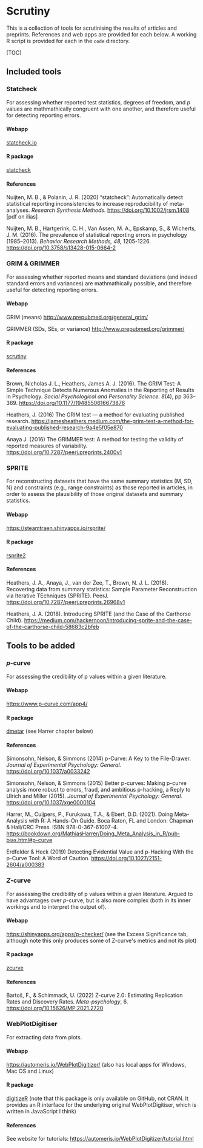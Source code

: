 # Scrutiny

This is a collection of tools for scrutinising the results of articles and preprints. References and web apps are provided for each below. A working R script is provided for each in the `code` directory.



[TOC]



## Included tools



### Statcheck

For assessing whether reported test statistics, degrees of freedom, and *p* values are mathmathically congruent with one another, and therefore useful for detecting reporting errors.  

#### Webapp

[statcheck.io](https://statcheck.io)

#### R package

[statcheck](https://cran.r-project.org/web/packages/statcheck/)

#### References

Nuijten, M. B., & Polanin, J. R. (2020) “statcheck”: Automatically detect statistical reporting inconsistencies to increase reproducibility of meta-analyses. *Research Synthesis Methods.* https://doi.org/10.1002/jrsm.1408 [pdf on ilias]

Nuijten, M. B., Hartgerink, C. H., Van Assen, M. A., Epskamp, S., & Wicherts, J. M. (2016). The prevalence of statistical reporting errors in psychology (1985–2013). *Behavior Research Methods, 48,* 1205-1226. https://doi.org/10.3758/s13428-015-0664-2 



### GRIM & GRIMMER

For assessing whether reported means and standard deviations (and indeed standard errors and variances) are mathmathically possible, and therefore useful for detecting reporting errors.  

#### Webapp

GRIM (means) http://www.prepubmed.org/general_grim/

GRIMMER (SDs, SEs, or variance) http://www.prepubmed.org/grimmer/ 

#### R package

[scrutiny](https://cran.r-project.org/web/packages/scrutiny)

#### References

Brown, Nicholas J. L., Heathers, James A. J. (2016). The GRIM Test: A Simple Technique Detects Numerous Anomalies in the Reporting of Results in Psychology. *Social Psychological and Personality Science. 8*(4), pp 363–369. https://doi.org/10.1177/1948550616673876 

Heathers, J. (2016) The GRIM test — a method for evaluating published research. https://jamesheathers.medium.com/the-grim-test-a-method-for-evaluating-published-research-9a4e5f05e870 

Anaya J. (2016) The GRIMMER test: A method for testing the validity of reported measures of variability. https://doi.org/10.7287/peerj.preprints.2400v1 



### SPRITE

For reconstructing datasets that have the same summary statistics (M, SD, N) and constraints (e.g., range constraints) as those reported in articles, in order to assess the plausibility of those original datasets and summary statistics.

#### **Webapp** 

https://steamtraen.shinyapps.io/rsprite/ 

#### R package

[rsprite2](https://cran.r-project.org/web/packages/rsprite2)

#### References

Heathers, J. A., Anaya, J., van der Zee, T., Brown, N. J. L. (2018). Recovering data from summary statistics: Sample Parameter Reconstruction via Iterative TEchniques (SPRITE). PeerJ. https://doi.org/10.7287/peerj.preprints.26968v1

Heathers, J. A. (2018). Introducing SPRITE (and the Case of the Carthorse Child). https://medium.com/hackernoon/introducing-sprite-and-the-case-of-the-carthorse-child-58683c2bfeb 



## Tools to be added

### *p*-curve

For assessing the credibility of p values within a given literature.

#### Webapp

https://www.p-curve.com/app4/ 

#### R package

[dmetar](https://dmetar.protectlab.org/) (see Harrer chapter below)

#### References

Simonsohn, Nelson, & Simmons (2014) p-Curve: A Key to the File-Drawer. *Journal of Experimental Psychology: General.* https://doi.org/10.1037/a0033242 

Simonsohn, Nelson, & Simmons (2015) Better p-curves: Making p-curve analysis more robust to errors, fraud, and ambitious p-hacking, a Reply to Ulrich and Miller (2015). *Journal of Experimental Psychology: General.* https://doi.org/10.1037/xge0000104 

Harrer, M., Cuijpers, P., Furukawa, T.A., & Ebert, D.D. (2021). Doing Meta-Analysis with R: A Hands-On Guide. Boca Raton, FL and London: Chapman & Hall/CRC Press. ISBN 978-0-367-61007-4. https://bookdown.org/MathiasHarrer/Doing_Meta_Analysis_in_R/pub-bias.html#p-curve 

Erdfelder & Heck (2019) Detecting Evidential Value and p-Hacking With the p-Curve Tool: A Word of Caution. https://doi.org/10.1027/2151-2604/a000383 



### *Z*-curve

For assessing the credibility of p values within a given literature. Argued to have advantages over *p*-curve, but is also more complex (both in its inner workings and to interpret the output of). 

#### Webapp

https://shinyapps.org/apps/p-checker/ (see the Excess Significance tab, although note this only produces some of Z-curve's metrics and not its plot)

#### R package

[zcurve](https://cran.r-project.org/web/packages/zcurve/index.html)

#### References

Bartoš, F., & Schimmack, U. (2022) Z-curve 2.0: Estimating Replication Rates and Discovery Rates. *Meta-psychology*, 6. https://doi.org/10.15626/MP.2021.2720 



### WebPlotDigitiser

For extracting data from plots.

#### Webapp

https://automeris.io/WebPlotDigitizer/ (also has local apps for Windows, Mac OS and Linux)

#### R package

[digitizeR](https://github.com/ankitrohatgi/digitizeR) (note that this package is only available on GitHub, not CRAN. It provides an R interface for the underlying original WebPlotDigitiser, which is written in JavaScript I think)

#### References

See website for tutorials: https://automeris.io/WebPlotDigitizer/tutorial.html







